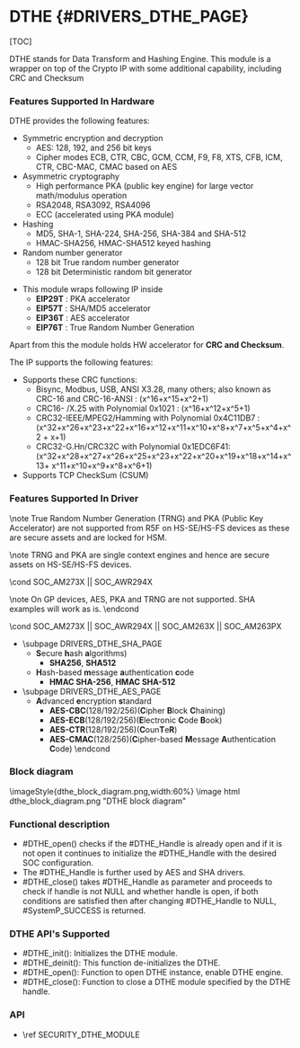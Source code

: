 # DTHE {#DRIVERS_DTHE_PAGE}
[TOC]

DTHE stands for Data Transform and Hashing Engine. This module is a wrapper
on top of the Crypto IP with some additional capability, including CRC and Checksum

### Features Supported In Hardware
DTHE provides the following features:

* Symmetric encryption and decryption
	* AES: 128, 192, and 256 bit keys
	* Cipher modes ECB, CTR, CBC, GCM, CCM, F9, F8, XTS, CFB, ICM, CTR,
      CBC-MAC, CMAC based on AES
* Asymmetric cryptography
	* High performance PKA (public key engine) for large vector math/modulus operation
	* RSA2048, RSA3092, RSA4096
	* ECC (accelerated using PKA module)
* Hashing
	* MD5, SHA-1, SHA-224, SHA-256, SHA-384 and SHA-512
	* HMAC-SHA256, HMAC-SHA512  keyed hashing
* Random number generator
	* 128 bit True random number generator
    * 128 bit Deterministic random bit generator

- This module wraps following IP inside
    - <b>EIP29T</b> : PKA accelerator
    - <b>EIP57T</b> : SHA/MD5 accelerator
    - <b>EIP36T</b> : AES accelerator
    - <b>EIP76T</b> : True Random Number Generation

Apart from this the module holds HW accelerator for <b>CRC and Checksum</b>.

The IP supports the following features:

*  Supports these CRC functions:
	- Bisync, Modbus, USB, ANSI X3.28, many others; also known as CRC-16 and CRC-16-ANSI :
(x^16+x^15+x^2+1)
	- CRC16- /X.25 with Polynomial 0x1021 : (x^16+x^12+x^5+1)
	- CRC32-IEEE/MPEG2/Hamming with Polynomial 0x4C11DB7 :
(x^32+x^26+x^23+x^22+x^16+x^12+x^11+x^10+x^8+x^7+x^5+x^4+x^2 + x+1)
 	- CRC32-G.Hn/CRC32C with Polynomial 0x1EDC6F41:
(x^32+x^28+x^27+x^26+x^25+x^23+x^22+x^20+x^19+x^18+x^14+x^13+ x^11+x^10+x^9+x^8+x^6+1)
*  Supports TCP CheckSum (CSUM)

### Features Supported In Driver
\note True Random Number Generation (TRNG) and PKA (Public Key Accelerator) are not supported from R5F on HS-SE/HS-FS devices as these are secure assets and are locked for HSM.

\note TRNG and PKA are single context engines and hence are secure assets on HS-SE/HS-FS devices.

\cond SOC_AM273X || SOC_AWR294X

\note On GP devices, AES, PKA and TRNG are not supported. SHA examples will work as is.
\endcond

\cond SOC_AM273X || SOC_AWR294X || SOC_AM263X || SOC_AM263PX
- \subpage DRIVERS_DTHE_SHA_PAGE
	- <b>S</b>ecure <b>h</b>ash <b>a</b>lgorithms)
        - <b>SHA256</b>, <b>SHA512</b>
	- <b>H</b>ash-based <b>m</b>essage <b>a</b>uthentication <b>c</b>ode
        - <b>HMAC SHA-256</b>, <b>HMAC SHA-512</b>
- \subpage DRIVERS_DTHE_AES_PAGE
	- <b>A</b>dvanced <b>e</b>ncryption <b>s</b>tandard
        - <b>AES-CBC</b>(128/192/256)(<b>C</b>ipher <b>B</b>lock <b>C</b>haining)
        - <b>AES-ECB</b>(128/192/256)(<b>E</b>lectronic <b>C</b>ode <b>B</b>ook)
        - <b>AES-CTR</b>(128/192/256)(<b>C</b>oun<b>T</b>e<b>R</b>)
        - <b>AES-CMAC</b>(128/256)(<b>C</b>ipher-based <b>M</b>essage <b>A</b>uthentication <b>C</b>ode)
\endcond
### Block diagram

\imageStyle{dthe_block_diagram.png,width:60%}
\image html dthe_block_diagram.png "DTHE block diagram"

### Functional description
- #DTHE_open() checks if the #DTHE_Handle is already open and if it is not open it continues to initialize the #DTHE_Handle with the desired SOC configuration.
- The #DTHE_Handle is further used by AES and SHA drivers.
- #DTHE_close() takes #DTHE_Handle as parameter and proceeds to check if handle is not NULL and whether handle is open, if both conditions are satisfied then after changing #DTHE_Handle to NULL, #SystemP_SUCCESS is returned.



### DTHE API's Supported
- #DTHE_init(): Initializes the DTHE module.
- #DTHE_deinit(): This function de-initializes the DTHE.
- #DTHE_open(): Function to open DTHE instance, enable DTHE engine.
- #DTHE_close(): Function to close a DTHE module specified by the DTHE handle.

### API
- \ref SECURITY_DTHE_MODULE
